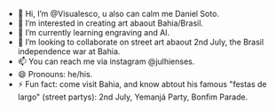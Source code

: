 - 👋 Hi, I’m @Visualesco, u also can calm me Daniel Soto.
- 👀 I’m interested in creating art abaout Bahia/Brasil.
- 🌱 I’m currently learning engraving and AI.
- 💞️ I’m looking to collaborate on street art abaout 2nd July, the Brasil independence war at Bahia.
- 📫 You can reach me via instagram @julhienses.
- 😄 Pronouns: he/his.
- ⚡ Fun fact: come visit Bahia, and know abtout his famous "festas de largo" (street partys): 2nd July, Yemanjá Party, Bonfim Parade.

<!---
Visualesco/Visualesco is a ✨ special ✨ repository because its `README.md` (this file) appears on your GitHub profile.
You can click the Preview link to take a look at your changes.
--->
